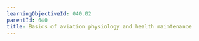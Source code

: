 ```yaml
---
learningObjectiveId: 040.02
parentId: 040
title: Basics of aviation physiology and health maintenance
---
```



